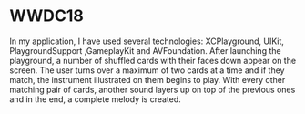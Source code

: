 # WWDC18
In my application, I have used several technologies: XCPlayground, UIKit, PlaygroundSupport ,GameplayKit and AVFoundation. After launching the playground, a number of shuffled cards with their faces down appear on the screen. The user turns over a maximum of two cards at a time and if they match, the instrument illustrated on them begins to play. With every other matching pair of cards, another sound layers up on top of the previous ones and in the end, a complete melody is created.
